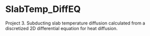 # SlabTemp_DiffEQ
Project 3. Subducting slab temperature diffusion calculated from a discretized 2D differential equation for heat diffusion.

